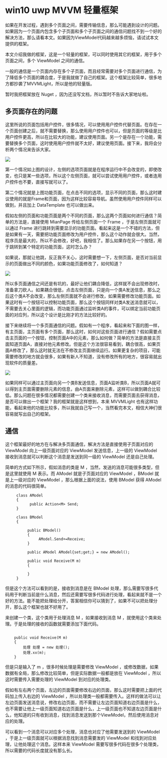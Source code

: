 # win10 uwp MVVM 轻量框架

如果在开发过程，遇到多个页面之间，需要传输信息，那么可能遇到设计的问题。如果因为一个页面内包含多个子页面和多个子页面之间的通信问题找不到一个好的解决方法，那么请看本文。如果因为ViewModel代码越来越多烦恼，请试试本文提供的框架。

本文介绍我做的框架，这是一个轻量的框架，可以同时使用其它的框架，用于多个页面之间，多个 ViewModel 之间的通信。

<!--more-->
<!-- csdn -->

一般的通信是一个页面内存在多个子页面，而且经常需要对多个页面进行通信，为了降低多个页面的耦合度，于是我就做了自己的框架。这个框架比较简单，很多地方都抄袭了MVVMLight，所以是他的轻量版。

暂时我把框架放在 Nuget ，因为还没写文档，所以暂时不告诉大家地址啦。

## 多页面存在的问题

这里所说的页面包括用户控件，很多情况，可以使用用户控件代替页面。在存在一个页面创建之后，就不需要替换，那么使用用户控件也可以，但是页面的等级是比用户控件更高，所以在比较大的功能，建议使用页面。另一个是存在一个功能，需要替换多个页面，这时使用用户控件就不太好，建议使用页面。接下来，我将会分析两个情况来告诉大家。

![](http://7xqpl8.com1.z0.glb.clouddn.com/34fdad35-5dfe-a75b-2b4b-8c5e313038e2%2F2017730155441.jpg)

第一个情况如上图的设计，左侧的选项页面就是在程序运行中不会改变的，即使改变，也只是某一些选项，所以这个左侧页面，就可以尝试使用用户控件，或者连用户控件也不要，直接写就可以了。

第二个情况就是上图功能页面，在点击不同的选项，显示不同的页面，那么这时建议使用的就是Frame和页面，因为这样比较容易导航。虽然使用用户控件同样可以做到，并且加上 DataTemplate 也可以做出来。

假如左侧的页面和功能页面是两个不同的页面，那么这两个页面如何进行通信？简单的方法是，直接使用 MianPage 传给左侧页面一个 Frame ，于是左侧页面就可以通过 Frame 进行跳转到需要显示的功能页面。看起来这是一个不错的方法，但是如果有一天，需要把功能页面修改为用户控件，那么这个动作就会很大。当然，程序员是最大的，所以不会修改，好吧，我相信了。那么如果存在另一个按钮，用于跳转到某个特定的功能页面，这时怎么办？

如果说，那就让他跳，反正我不关心，这时需要想一下，左侧页面，是否对当前显示的页面做出不同的颜色，如果功能页面修改了，如何知道？

![](http://7xqpl8.com1.z0.glb.clouddn.com/34fdad35-5dfe-a75b-2b4b-8c5e313038e2%2F201773016113.jpg)

所以多页面通信之间还是有坑的，最好让他们耦合降低，这样就不会出现修改时，准备拿刀砍人。如果耦合很低，点击左侧页面，只是向一个类A发送信息，那么之后这个类A不会改变，那么左侧页面就不会进行修改，如果需要修改功能页面。如果这时有一个按钮可以控制功能页面，那么这个按钮同样对类A发送消息就可以，不需要去关心里面的逻辑，而功能页面通过监听类A的事件，可以绑定当前功能页面的对应列，所以这个设计是比刚才的方法比较好的。

接下来继续将一个多页面通信的问题。假如有一个程序，看起来和下面的图一样，有主页面，主页面有多个页面，那么这时，如何对这些页面进行通信？假如需要点击主页面的一个按钮，控制页面A中的元素，那么如何做？简单的方法是直接主页面知道页面A，直接对他元素修改。但是这个方法很容易看到，耦合很高，如果页面A修改了，那么这时就无法在不修改主页面继续运行。如果更复杂的项目，可能需要修改的地方就会很多，如果有新人不知道，没有修改所有的地方，很容易就出现软件的质量差。

![](http://7xqpl8.com1.z0.glb.clouddn.com/34fdad35-5dfe-a75b-2b4b-8c5e313038e2%2F2017730161636.jpg)

如果同样可以通过主页面向另一个类B发送信息，页面A监听类B，所以页面A就可以得到主页面需要删除元素的信息，由A页面来删除元素，这样可以做到耦合比较低。那么问题在很多情况都需要创建一个类来接收消息，而需要页面去获得消息，是否可以做出一个框架？我的框架就是这样想到，本来 MVVMLight 也有这样功能，看起来他的功能比较多，所以我就自己写一个，当然看完本文，相信大神们很容易就写出自己的框架。

## 通信

这个框架最好的地方在与解决多页面通信，解决方法是直接使用子页面对应的 ViewModel 向上一级页面对应的 ViewModel 发送信息，上一级的 ViewModel 接收到消息就可以判断这个消息是发送到同一级的 ViewModel 还是自己处理。

简单的方式如下所示，假如消息的类是 M ，当然，发送的消息可能很多类型，但是这里就使用 M 表示。而 AModel 就是子页面对应的 ViewModel ，BModel 就是上一级对应的 ViewModel ，那么根据上面的说法，使用 BModel 获得 AModel 的消息的代码很简单。

```
     class AModel
     {
           public Action<M> Send;
     }
     
     class BModel
     {
     
          public BModel()
          {
               AModel.Send+=Receive;
          }
          
          public AModel AModel{set;get;} = new AModel();
          
          public void Receive(M m)
          {
          
          }
     }
```

但是这个方法可以看到的是，接收到消息是在 BModel 处理，那么需要写很多代码用于判断当前是什么消息，然后还需要写很多代码进行处理，看起来就不是一个好的方法。能不能把处理给分开，答案相信你可以猜到了，如果不可以把处理分开，那么这个框架也就不好用了。

来创建一个类，这个类用于处理消息 M ，如果接收到消息 M ，就使用这个类来处理。于是处理的接收的函数就需要添加下面代码。

```
    
    public void Receive(M m)
    {
    	处理 处理 = new 处理();
    	处理.xx(m);
    }
```

但是只是输入了 m ，很多时候处理是需要修改 ViewModel ，或修改数据，如果数据有全局，那么修改比较简单，但是实际数据一般都是放在 ViewModel ，所以这时需要传入需要处理的 ViewModel 到对应的处理类。

假如有左右两个页面，左边的页面需要修改右边的页面，那么这时需要把上面的代码加上传入右边的 ViewModel ，所以处理类一般都需要传入。这样的做法可以让左边页面发送消息说，修改右边页面，而不需要让左边页面知道右边页面是什么，也不需要让他上一级页面知道右边页面是什么，上一级页面也不知道左边页面是什么，他知道的只有收到消息，找到消息发送到那个ViewModel，然后使用消息对应的处理。

可以看到一个消息可以对应多个处理，消息也对应了他需要发送到的 ViewModel ，于是上一级页面就可以根据消息找到消息需要发的 ViewModel 和找到对应处理，让他处理这个消息。这样本来 ViewModel 需要写很多代码在很多个处理类，所以需要的代码长度就没有那么长。